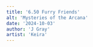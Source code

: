 ```yaml
---
title: '6.50 Furry Friends'
alt: 'Mysteries of the Arcana'
date: '2024-10-03'
author: 'J Gray'
artist: 'Keira'
---
```


